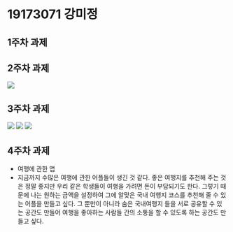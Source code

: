 # 19173071 강미정

## 1주차 과제

## 2주차 과제
   <img width="" height="" src="./Png/My Application.PNG"></img>

## 3주차 과제
   <img width="" height="" src="./Png/screen.PNG"></img>
   <img width="" height="" src="./Png/screen1.PNG"></img>
   <img width="" height="" src="./Png/screen2.PNG"></img>

## 4주차 과제
   - 여행에 관한 앱
   - 지금까지 수많은 여행에 관한 어플들이 생긴 것 같다. 좋은 여행지를 추천해 주는 것은 정말 좋지만 우리 같은 학생들이 여행을 가려면 돈이 부담되기도 한다. 그렇기 때문에 나는 원하는 금액을 설정하여 그에 알맞은 국내 여행지 코스를 추천해 줄 수 있는 어플을 만들고 싶다. 그 뿐만이 아니라 숨은 국내여행지 들을 서로 공유할 수 있는 공간도 만들어 여행을 좋아하는 사람들 간의 소통을 할 수 있도록 하는 공간도 만들고 싶다.
